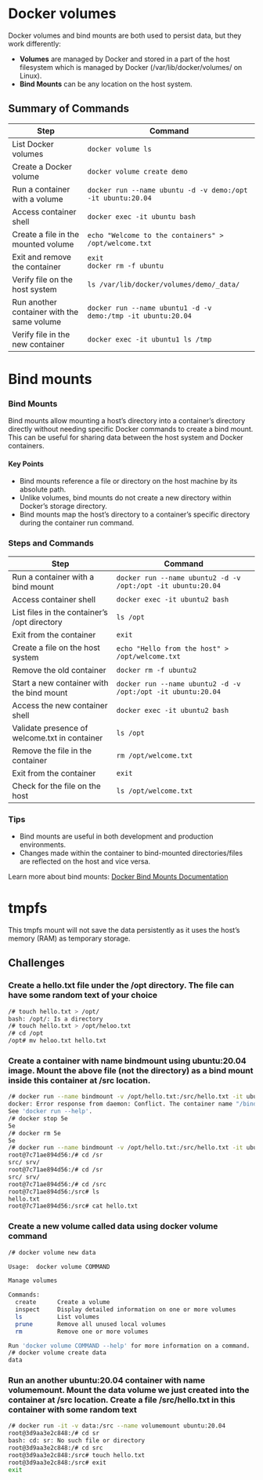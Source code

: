 
# Docker volumes

Docker volumes and bind mounts are both used to persist data, but they work differently:

- **Volumes** are managed by Docker and stored in a part of the host filesystem which is managed by Docker (/var/lib/docker/volumes/ on Linux).
- **Bind Mounts** can be any location on the host system.

## Summary of Commands

| **Step**                                   | **Command**                                                  |
|--------------------------------------------|--------------------------------------------------------------|
| List Docker volumes                        | `docker volume ls`                                           |
| Create a Docker volume                     | `docker volume create demo`                                  |
| Run a container with a volume              | `docker run --name ubuntu -d -v demo:/opt -it ubuntu:20.04`  |
| Access container shell                     | `docker exec -it ubuntu bash`                                |
| Create a file in the mounted volume        | `echo "Welcome to the containers" > /opt/welcome.txt`        |
| Exit and remove the container              | `exit` <br> `docker rm -f ubuntu`                            |
| Verify file on the host system             | `ls /var/lib/docker/volumes/demo/_data/`                     |
| Run another container with the same volume | `docker run --name ubuntu1 -d -v demo:/tmp -it ubuntu:20.04` |
| Verify file in the new container           | `docker exec -it ubuntu1 ls /tmp`                            |

# Bind mounts

### Bind Mounts

Bind mounts allow mounting a host’s directory into a container’s directory directly without needing specific Docker commands to create a bind mount. This can be useful for sharing data between the host system and Docker containers.

#### Key Points
- Bind mounts reference a file or directory on the host machine by its absolute path.
- Unlike volumes, bind mounts do not create a new directory within Docker’s storage directory.
- Bind mounts map the host’s directory to a container’s specific directory during the container run command.

### Steps and Commands

| **Step**                                   | **Command**                                                                                 |
|--------------------------------------------|---------------------------------------------------------------------------------------------|
| Run a container with a bind mount          | `docker run --name ubuntu2 -d -v /opt:/opt -it ubuntu:20.04`                                |
| Access container shell                     | `docker exec -it ubuntu2 bash`                                                              |
| List files in the container’s /opt directory | `ls /opt`                                                                                   |
| Exit from the container                    | `exit`                                                                                      |
| Create a file on the host system           | `echo "Hello from the host" > /opt/welcome.txt`                                             |
| Remove the old container                   | `docker rm -f ubuntu2`                                                                      |
| Start a new container with the bind mount  | `docker run --name ubuntu2 -d -v /opt:/opt -it ubuntu:20.04`                                |
| Access the new container shell             | `docker exec -it ubuntu2 bash`                                                              |
| Validate presence of welcome.txt in container | `ls /opt`                                                                                   |
| Remove the file in the container           | `rm /opt/welcome.txt`                                                                       |
| Exit from the container                    | `exit`                                                                                      |
| Check for the file on the host             | `ls /opt/welcome.txt`                                                                       |

### Tips
- Bind mounts are useful in both development and production environments.
- Changes made within the container to bind-mounted directories/files are reflected on the host and vice versa.

Learn more about bind mounts: [Docker Bind Mounts Documentation](https://docs.docker.com/storage/bind-mounts/)

# tmpfs

This tmpfs mount will not save the data persistently as it uses the host’s memory (RAM) as temporary storage.

## Challenges

### Create a hello.txt file under the /opt directory. The file can have some random text of your choice

```bash
/# touch hello.txt > /opt/
bash: /opt/: Is a directory
/# touch hello.txt > /opt/heloo.txt
/# cd /opt
/opt# mv heloo.txt hello.txt
```

### Create a container with name bindmount using ubuntu:20.04 image. Mount the above file (not the directory) as a bind mount inside this container at /src location.

```bash
/# docker run --name bindmount -v /opt/hello.txt:/src/hello.txt -it ubuntu:20.04
docker: Error response from daemon: Conflict. The container name "/bindmount" is already in use by container "5ebda9d2caeb92e5fc8320fd6420c6b885ddd16773c684896d056f6435868eb7". You have to remove (or rename) that container to be able to reuse that name.
See 'docker run --help'.
/# docker stop 5e
5e
/# docker rm 5e
5e
/# docker run --name bindmount -v /opt/hello.txt:/src/hello.txt -it ubuntu:20.04
root@7c71ae894d56:/# cd /sr
src/ srv/ 
root@7c71ae894d56:/# cd /sr
src/ srv/ 
root@7c71ae894d56:/# cd /src
root@7c71ae894d56:/src# ls
hello.txt
root@7c71ae894d56:/src# cat hello.txt 
```

### Create a new volume called data using docker volume command

```bash
/# docker volume new data

Usage:  docker volume COMMAND

Manage volumes

Commands:
  create      Create a volume
  inspect     Display detailed information on one or more volumes
  ls          List volumes
  prune       Remove all unused local volumes
  rm          Remove one or more volumes

Run 'docker volume COMMAND --help' for more information on a command.
/# docker volume create data
data
```

### Run an another ubuntu:20.04 container with name volumemount. Mount the data volume we just created into the container at /src location. Create a file /src/hello.txt in this container with some random text

```bash
/# docker run -it -v data:/src --name volumemount ubuntu:20.04
root@3d9aa3e2c848:/# cd sr
bash: cd: sr: No such file or directory
root@3d9aa3e2c848:/# cd src
root@3d9aa3e2c848:/src# touch hello.txt
root@3d9aa3e2c848:/src# exit
exit
```